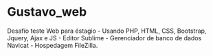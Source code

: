 # Gustavo_web
Desafio teste Web para éstagio -
Usando PHP, HTML, CSS, Bootstrap, Jquery, Ajax e JS -
Editor Sublime - 
Gerenciador de banco de dados Navicat -
Hospedagem FileZilla.
